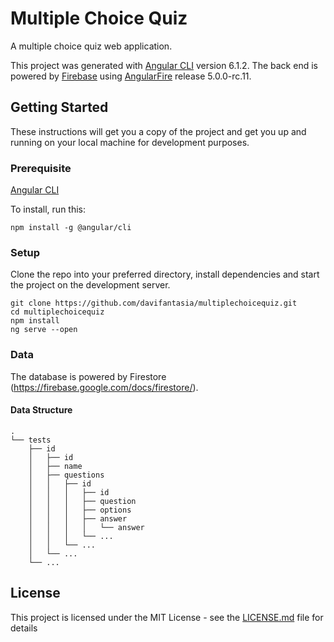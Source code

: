 # Multiple Choice Quiz

A multiple choice quiz web application.

This project was generated with [Angular CLI](https://github.com/angular/angular-cli) version 6.1.2. The back end is powered by [Firebase](https://console.firebase.google.com/) using [AngularFire](https://github.com/angular/angularfire2) release 5.0.0-rc.11.

## Getting Started

These instructions will get you a copy of the project and get you up and running on your local machine for development purposes.

### Prerequisite

[Angular CLI](https://github.com/angular/angular-cli)

To install, run this:

```
npm install -g @angular/cli
```

### Setup

Clone the repo into your preferred directory, install dependencies and start the project on the development server.

```
git clone https://github.com/davifantasia/multiplechoicequiz.git
cd multiplechoicequiz
npm install
ng serve --open
```

### Data

The database is powered by Firestore (https://firebase.google.com/docs/firestore/).

#### Data Structure

    .
    └── tests
        ├── id
        │   ├── id
        │   ├── name
        │   ├── questions
        │   │   ├── id
        │   │   │   ├── id
        │   │   │   ├── question
        │   │   │   ├── options
        │   │   │   ├── answer
        │   │   │   │   └── answer
        │   │   │   └── ...
        │   │   └── ...
        │   └── ...
        └── ...

## License

This project is licensed under the MIT License - see the [LICENSE.md](LICENSE.md) file for details
